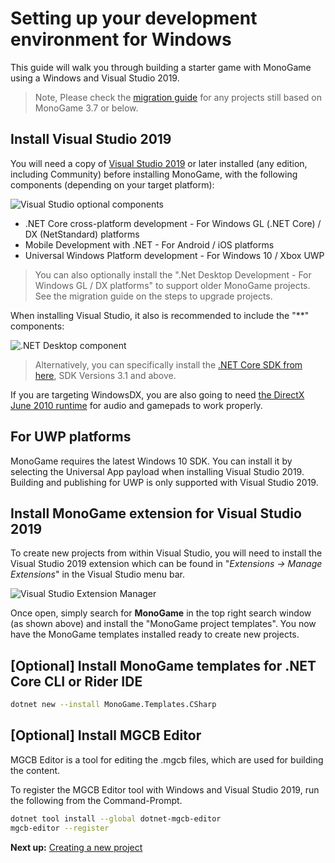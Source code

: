 # Setting up your development environment for Windows

This guide will walk you through building a starter game with MonoGame using a Windows and Visual Studio 2019.

> Note, Please check the [migration guide](~/articles/migrate38.md) for any projects still based on MonoGame 3.7 or below.

## Install Visual Studio 2019

You will need a copy of [Visual Studio 2019](https://www.monogame.net/downloads/) or later installed (any edition, including Community) before installing MonoGame, with the following components (depending on your target platform):

![Visual Studio optional components](~/images/getting_started/1_installer_vs_components.png)

* .NET Core cross-platform development - For Windows GL (.NET Core) / DX (NetStandard) platforms
* Mobile Development with .NET - For Android / iOS platforms
* Universal Windows Platform development - For Windows 10 / Xbox UWP

> You can also optionally install the ".Net Desktop Development - For Windows GL / DX platforms" to support older MonoGame projects.  See the migration guide on the steps to upgrade projects.

When installing Visual Studio, it also is recommended to include the "**" components:

![.NET Desktop component](~/images/getting_started/1_netdesktopcomponet.png)

> Alternatively, you can specifically install the [.NET Core SDK from here](https://dotnet.microsoft.com/download), SDK Versions 3.1 and above.

If you are targeting WindowsDX, you are also going to need [the DirectX June 2010 runtime](https://www.microsoft.com/en-us/download/details.aspx?id=8109) for audio and gamepads to work properly.

## For UWP platforms

MonoGame requires the latest Windows 10 SDK.
You can install it by selecting the Universal App payload when installing Visual Studio 2019.
Building and publishing for UWP is only supported with Visual Studio 2019.

## Install MonoGame extension for Visual Studio 2019

To create new projects from within Visual Studio, you will need to install the Visual Studio 2019 extension which can be found in "*Extensions -> Manage Extensions*" in the Visual Studio menu bar.

![Visual Studio Extension Manager](~/images/getting_started/1_VisualStudioExtensionManager.png)

Once open, simply search for **MonoGame** in the top right search window (as shown above) and install the "MonoGame project templates".  You now have the MonoGame templates installed ready to create new projects.

## [Optional] Install MonoGame templates for .NET Core CLI or Rider IDE

```sh
dotnet new --install MonoGame.Templates.CSharp
```

## [Optional] Install MGCB Editor

MGCB Editor is a tool for editing the .mgcb files, which are used for building the content.

To register the MGCB Editor tool with Windows and Visual Studio 2019, run the following from the Command-Prompt.

```sh
dotnet tool install --global dotnet-mgcb-editor
mgcb-editor --register
```

**Next up:** [Creating a new project](2_creating_a_new_project_vs.md)
